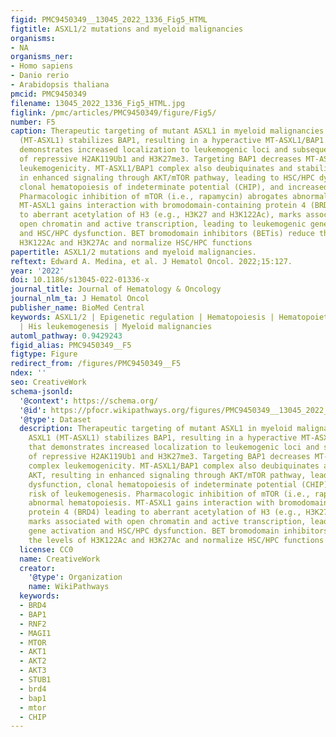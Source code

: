 ```yaml
---
figid: PMC9450349__13045_2022_1336_Fig5_HTML
figtitle: ASXL1/2 mutations and myeloid malignancies
organisms:
- NA
organisms_ner:
- Homo sapiens
- Danio rerio
- Arabidopsis thaliana
pmcid: PMC9450349
filename: 13045_2022_1336_Fig5_HTML.jpg
figlink: /pmc/articles/PMC9450349/figure/Fig5/
number: F5
caption: Therapeutic targeting of mutant ASXL1 in myeloid malignancies. Mutated ASXL1
  (MT-ASXL1) stabilizes BAP1, resulting in a hyperactive MT-ASXL1/BAP1 complex that
  demonstrates increased localization to leukemogenic loci and subsequent reduction
  of repressive H2AK119Ub1 and H3K27me3. Targeting BAP1 decreases MT-ASXL1/BAP1 complex
  leukemogenicity. MT-ASXL1/BAP1 complex also deubiquinates and stabilizes AKT, resulting
  in enhanced signaling through AKT/mTOR pathway, leading to HSC/HPC dysfunction,
  clonal hematopoiesis of indeterminate potential (CHIP), and increased risk of leukemogenesis.
  Pharmacologic inhibition of mTOR (i.e., rapamycin) abrogates abnormal hematopoiesis.
  MT-ASXL1 gains interaction with bromodomain-containing protein 4 (BRD4) leading
  to aberrant acetylation of H3 (e.g., H3K27 and H3K122Ac), marks associated with
  open chromatin and active transcription, leading to leukemogenic gene activation
  and HSC/HPC dysfunction. BET bromodomain inhibitors (BETis) reduce the levels of
  H3K122Ac and H3K27Ac and normalize HSC/HPC functions
papertitle: ASXL1/2 mutations and myeloid malignancies.
reftext: Edward A. Medina, et al. J Hematol Oncol. 2022;15:127.
year: '2022'
doi: 10.1186/s13045-022-01336-x
journal_title: Journal of Hematology & Oncology
journal_nlm_ta: J Hematol Oncol
publisher_name: BioMed Central
keywords: ASXL1/2 | Epigenetic regulation | Hematopoiesis | Hematopoietic stem cells
  | His leukemogenesis | Myeloid malignancies
automl_pathway: 0.9429243
figid_alias: PMC9450349__F5
figtype: Figure
redirect_from: /figures/PMC9450349__F5
ndex: ''
seo: CreativeWork
schema-jsonld:
  '@context': https://schema.org/
  '@id': https://pfocr.wikipathways.org/figures/PMC9450349__13045_2022_1336_Fig5_HTML.html
  '@type': Dataset
  description: Therapeutic targeting of mutant ASXL1 in myeloid malignancies. Mutated
    ASXL1 (MT-ASXL1) stabilizes BAP1, resulting in a hyperactive MT-ASXL1/BAP1 complex
    that demonstrates increased localization to leukemogenic loci and subsequent reduction
    of repressive H2AK119Ub1 and H3K27me3. Targeting BAP1 decreases MT-ASXL1/BAP1
    complex leukemogenicity. MT-ASXL1/BAP1 complex also deubiquinates and stabilizes
    AKT, resulting in enhanced signaling through AKT/mTOR pathway, leading to HSC/HPC
    dysfunction, clonal hematopoiesis of indeterminate potential (CHIP), and increased
    risk of leukemogenesis. Pharmacologic inhibition of mTOR (i.e., rapamycin) abrogates
    abnormal hematopoiesis. MT-ASXL1 gains interaction with bromodomain-containing
    protein 4 (BRD4) leading to aberrant acetylation of H3 (e.g., H3K27 and H3K122Ac),
    marks associated with open chromatin and active transcription, leading to leukemogenic
    gene activation and HSC/HPC dysfunction. BET bromodomain inhibitors (BETis) reduce
    the levels of H3K122Ac and H3K27Ac and normalize HSC/HPC functions
  license: CC0
  name: CreativeWork
  creator:
    '@type': Organization
    name: WikiPathways
  keywords:
  - BRD4
  - BAP1
  - RNF2
  - MAGI1
  - MTOR
  - AKT1
  - AKT2
  - AKT3
  - STUB1
  - brd4
  - bap1
  - mtor
  - CHIP
---
```

